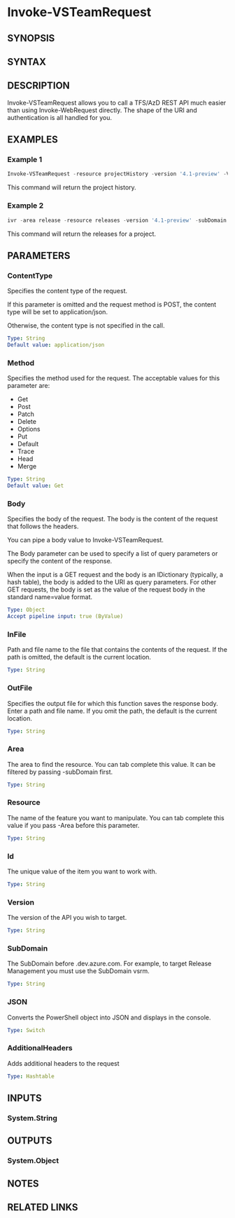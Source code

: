 <!-- #include "./common/header.md" -->

# Invoke-VSTeamRequest

## SYNOPSIS

<!-- #include "./synopsis/Invoke-VSTeamRequest.md" -->

## SYNTAX

## DESCRIPTION

Invoke-VSTeamRequest allows you to call a TFS/AzD REST API much easier than using Invoke-WebRequest directly. The shape of the URI and authentication is all handled for you.

## EXAMPLES

### Example 1

```powershell
Invoke-VSTeamRequest -resource projectHistory -version '4.1-preview' -Verbose
```

This command will return the project history.

### Example 2

```powershell
ivr -area release -resource releases -version '4.1-preview' -subDomain vsrm -Verbose
```

This command will return the releases for a project.

## PARAMETERS

### ContentType

Specifies the content type of the request.

If this parameter is omitted and the request method is POST, the content type will be set to application/json.

Otherwise, the content type is not specified in the call.

```yaml
Type: String
Default value: application/json
```

### Method

Specifies the method used for the request. The acceptable values for this parameter are:

- Get
- Post
- Patch
- Delete
- Options
- Put
- Default
- Trace
- Head
- Merge

```yaml
Type: String
Default value: Get
```

### Body

Specifies the body of the request. The body is the content of the request that follows the headers.

You can pipe a body value to Invoke-VSTeamRequest.

The Body parameter can be used to specify a list of query parameters or specify the content of the response.

When the input is a GET request and the body is an IDictionary (typically, a hash table), the body is added to the URI as query parameters. For other GET requests, the body is set as the value of the request body in the standard name=value format.

```yaml
Type: Object
Accept pipeline input: true (ByValue)
```

### InFile

Path and file name to the file that contains the contents of the request. If the path is omitted, the default is the current location.

```yaml
Type: String
```

### OutFile

Specifies the output file for which this function saves the response body. Enter a path and file name. If you omit the path, the default is the current location.

```yaml
Type: String
```

### Area

The area to find the resource. You can tab complete this value. It can be filtered by passing -subDomain first.

```yaml
Type: String
```

### Resource

The name of the feature you want to manipulate. You can tab complete this value if you pass -Area before this parameter.

```yaml
Type: String
```

### Id

The unique value of the item you want to work with.

```yaml
Type: String
```

### Version

The version of the API you wish to target.

```yaml
Type: String
```

### SubDomain

The SubDomain before .dev.azure.com. For example, to target Release Management you must use the SubDomain vsrm.

```yaml
Type: String
```

### JSON

Converts the PowerShell object into JSON and displays in the console.

```yaml
Type: Switch
```

### AdditionalHeaders

Adds additional headers to the request

```yaml
Type: Hashtable
```

<!-- #include "./params/useProjectId.md" -->

<!-- #include "./params/projectName.md" -->

## INPUTS

### System.String

## OUTPUTS

### System.Object

## NOTES

<!-- #include "./common/prerequisites.md" -->

## RELATED LINKS

<!-- #include "./common/related.md" -->
